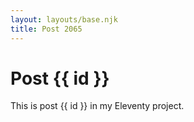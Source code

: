```yaml
---
layout: layouts/base.njk
title: Post 2065
---
```


# Post {{ id }}

This is post {{ id }} in my Eleventy project.
